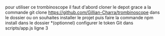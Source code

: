 pour utiliser ce trombinoscope il faut d'abord cloner le depot grace a la commande git clone https://github.com/Gillian-Charra/trombinoscope dans le dossier ou on souhaites installer le projet
puis faire la commande npm install dans le dossier
*(optionnel) configurer le token Git dans scripts/app.js ligne 3

